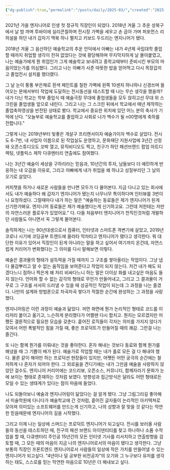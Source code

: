 ```yaml
---
{"dg-publish":true,"permalink":"/posts/daily/2025-03/","created":"2025-03-30","updated":"2025-03-30T20:22:00"}
---
```


2021년 가을 엔지니어로 인생 첫 정규직 직장인이 되었다. 2018년 겨울 그 추운 성북구에서 날 밤 까며  투바이에 실리콘칠하며 전시장 가벽을 세우고 손 곱아 가며 퍼포먼스 리허설을 하던 내가 갑자기 맥북 하나 펼치고 키보드 두드리는 엔지니어가 됐다. 

2018년 겨울 그 음산하던 예술학교의 추운 언덕에서 아빠는 내가 4년제 국립대학 졸업할 때까지 취업할 생각이 전혀 없었다는 것에 황당해하며 무지막지하게 날 몰아붙였고, 나는 예술가에게 뭔 취업인가 그게 예술학교 보내려고 중학교때부터 준비시킨 부모의 마음이었는가를 의심했다. 그리고 나는 아빠가 사준 따뜻한 밥을 얻어먹고 다시 목장갑끼고 졸업전시 설치를 했더랬다. 

그 날 눈이 퉁퉁 부은채로 흰색 페인트를 칠한 가벽에 왼쪽 10센치 하나하나 신경쓰며 들어오는 문에서부터 작업에 도달하는 전시동선을 테스트할 때 나는 무슨 생각을 했을까? 내가 다닌 학교는 학부 졸업식 때 예술극장 무대에 졸업생들을 모두 앉히고선 무대 위 스크린을 졸업생들 앞으로 내린다. 그리고 나는 그 스크린 뒤에서 학교에서 매년 제작하는 졸업축하영상을 반전된 상태로 봤다. 학교에서 중요한 위치에 있던 어느 분의 축사가 기억에 난다. "오늘부로 예술학교를 졸업하고 사회로 나가 백수가 될 n00명에게 축하를 전합니다."

그렇게 나는 2019년부터 빛좋은 개살구 프리랜서이자 예술가이자 백수로 살았다. 전시도 6-7번, 내 사업자 이름으로 된 작업실도 운영하고, 문화재단 지원사업에 3년간 선정돼 오픈스튜디오도 꼬박 열고, 뮤직비디오도 찍고, 친구가 하던 패션브랜드 팝업 아트디렉팅, 넷플릭스 제작 다큐멘터리 연출에도 참여했다.

나는 3년간 예술이 세상을 구하리라는 믿음과, 10년간의 투자, 남들보다 더 예민하게 반응하는 내 오감을 이유로, 그리고 아빠에게 내가 취업을 왜 하냐고 성질부리던 그 날의 오기로 살았다.

커피챗을 하거나 새로운 사람들을 만나면 모두가 다 물어본다. 지금 다니고 있는 회사에서도 내가 예술하다 왜 갑자기 엔지니어가 됐는지 너무너무 특이하다며 인터뷰를 3번이나 요청하셨다. 그럴때마다 내가 하는 말은 "예술하는 동료들은 제가 엔지니어가 된게 신기한가봐요. 엔지니어 동료들은 제가 예술했다는게 신기하고요. 그런데 저한테는 저만의 자연스러운 플로우가 있었어요." 다. 다들 처음부터 엔지니어가 천직인것처럼 개발하던 사람들도 아니면서 꼭 그렇게 물어본다.

솔직하게는 나는 90년대생으로서 컴퓨터, 인터넷과 스마트폰 격변기에 살았고, 2019년 코로나 시기에 코딩공부 트렌드에 올라타 막차타고 엔지니어가 됐다고 생각한다. 뭐 대단한 이유가 있어서 직장인이 된게 아니라는 말을 하고 싶어서 여기까지 온건데, 자연스럽게 커리어가 변화했다는 그 의미를 다시 말해보면 이렇다. 

예술은 결과물의 형태가 설득력을 가질 때까지 그 구조를 쌓아올리는 작업이다. 그냥 냅다 물감뿌리고 알 수 없는 움직임을 보여준다고 작업이 되지 않는다. 저건 내가 해도 되겠다느니 점하나 찍은게 왜 저리 비싸다느니 하는 말은 더이상 화를 내고싶은 마음도 들지 않는다. 언어화 할 수 없는 감각의 형태로 무언가 만들어내고, 그리고 그 결과물이 거꾸로 그 구조를 서서히 드러낼 수 있을 때 성공적인 작업이 되는데 그 과정을 나는 즐겼다. 나만의 설계와 방법론으로 차곡차곡 쌓다가 적절한 순간에 완성하는 그 과정을 사랑했다. 

엔지니어링은 이런 과정이 예술과 닮았다. 꺼먼 화면에 뭔가 논리적인 형태로 코드를 이리저리 붙이고 옮기고, 느슨하게 분리했다가 어쩔땐 다시 합치고. 뭔지는 모르겠지만 어쨌든 결론적으로 필요한 모습을 갖춘다. 흩어진 로직들이 각자는 의미를 가지지 않다가 모여서 어떤 폭발적인 힘을 가질 때, 좋은 프로덕트가 만들어질 때의 쾌감. 그런걸 나는 즐긴다.

또 나는 함께 뭔가를 이뤄내는 것을 좋아한다. 혼자 해내는 것보다 동료와 함께 뭔가를 해냈을 때 그 기쁨이 배가 된다. 예술가로 작업할 때는 내가 홀로 모든 걸 다 해내야 했다. 물론 같이 해야만 하는 프로덕션 현장들이 있지만, 어쨋든 어떤 궁극의 순간에는 철저하게 나 혼자가 되어야 한다. 그 외로움을 견디기에는 내가 그만큼 예술을 사랑하지 않았던 걸수도. 엔지니어 커리어에는 코드리뷰, 오픈소스, 커뮤니티, 함께자라기 문화가 눈에 보이는 형태로 존재하는 것처럼 보였다. 방향성과 접근방식은 달라도 어떤 형태로든 모일 수 있는 생태계가 있다는 점이 마음에 들었다. 

나도 되돌아보니 예술과 엔지니어링이 닮았다는 걸 알게 됐다. 그냥 그림그리길 좋아해서 미술학원에 다니다가 예술학교에 간 것처럼, 흩어진 글자들이 논리적인 아키텍쳐로 모아져 의미있는 소프트웨어를 만드는게 신기하고, 나의 성향과 잘 맞을 것 같다는 막연한 믿음때문에 엔지니어의 길을 시작했다. 

그리고 이제 나는 일상에 스며드는 프로덕트 엔지니어가 되고싶다. 전시를 보러올 사람들의 동선을 테스트하던 때, 친구의 패션 브랜드 아이덴티티를 찾고 하나하나 소품 수작업을 할 때, 다큐멘터리 주인공 15년간의 모든 인터넷 기사를 리서치하고 연출방향을 검토할 때, 그 모든 때의 마음이 지금 나의 엔지니어로서의 마음이 됐다고 생각한다. 그냥 보통의 직장인 프론트엔드 엔지니어로서 사람들의 일상에 작은 가치를 만들어낼 수 있는 엔지니어가 되고싶다. "4년이나 덜 공부한 비전공자"의 오기와 그 누구보다 유저를 생각하는 태도, 스스로를 믿는 막연한 마음으로 10년은 더 해내보고 싶다. 

